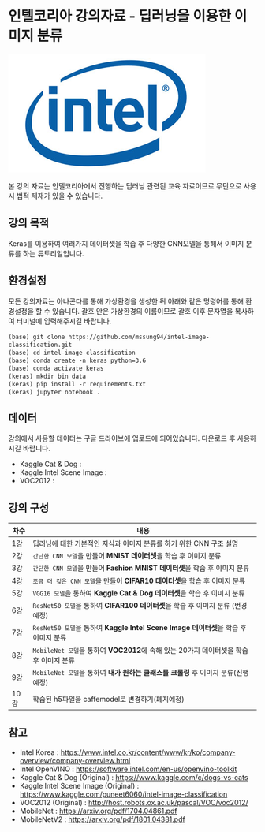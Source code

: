 # 인텔코리아 강의자료 - 딥러닝을 이용한 이미지 분류

![](./img/intel-logo.jpg)

본 강의 자료는 인텔코리아에서 진행하는 딥러닝 관련된 교육 자료이므로 무단으로 사용시 법적 제재가 있을 수 있습니다.

## 강의 목적
Keras를 이용하여 여러가지 데이터셋을 학습 후 다양한 CNN모델을 통해서 이미지 분류를 하는 튜토리얼입니다.

## 환경설정
모든 강의자료는 아나콘다를 통해 가상환경을 생성한 뒤 아래와 같은 명령어를 통해 환경설정을 할 수 있습니다.
괄호 안은 가상환경의 이름이므로 괄호 이후 문자열을 복사하여 터미널에 입력해주시길 바랍니다.
```
(base) git clone https://github.com/mssung94/intel-image-classification.git
(base) cd intel-image-classification
(base) conda create -n keras python=3.6
(base) conda activate keras
(keras) mkdir bin data
(keras) pip install -r requirements.txt
(keras) jupyter notebook .
```

## 데이터
강의에서 사용할 데이터는 구글 드라이브에 업로드에 되어있습니다. 다운로드 후 사용하시길 바랍니다.
- Kaggle Cat & Dog : 
- Kaggle Intel Scene Image :
- VOC2012 : 

## 강의 구성
|차수|내용|
|---|---|
|1강 |딥러닝에 대한 기본적인 지식과 이미지 분류를 하기 위한 CNN 구조 설명|
|2강 |`간단한 CNN 모델`을 만들어 **MNIST 데이터셋**을 학습 후 이미지 분류|
|3강 |`간단한 CNN 모델`을 만들어 **Fashion MNIST 데이터셋**을 학습 후 이미지 분류|
|4강 |`조금 더 깊은 CNN 모델`을 만들어 **CIFAR10 데이터셋**을 학습 후 이미지 분류|
|5강 |`VGG16 모델`을 통하여 **Kaggle Cat & Dog 데이터셋**을 학습 후 이미지 분류|
|6강 |`ResNet50 모델`을 통하여 **CIFAR100 데이터셋**을 학습 후 이미지 분류 (번경예정)|
|7강 |`ResNet50 모델`을 통하여 **Kaggle Intel Scene Image 데이터셋**을 학습 후 이미지 분류|
|8강 |`MobileNet 모델`을 통하여 **VOC2012**에 속해 있는 20가지 데이터셋을 학습 후 이미지 분류|
|9강 |`MobileNet 모델`을 통하여 **내가 원하는 클래스를 크롤링** 후 이미지 분류(진행예정)| 
|10강|학습된 h5파일을 caffemodel로 변경하기(폐지예정)| 

## 참고
- Intel Korea : https://www.intel.co.kr/content/www/kr/ko/company-overview/company-overview.html
- Intel OpenVINO : https://software.intel.com/en-us/openvino-toolkit
- Kaggle Cat & Dog (Original) : https://www.kaggle.com/c/dogs-vs-cats
- Kaggle Intel Scene Image (Original) : https://www.kaggle.com/puneet6060/intel-image-classification
- VOC2012 (Original) : http://host.robots.ox.ac.uk/pascal/VOC/voc2012/
- MobileNet : https://arxiv.org/pdf/1704.04861.pdf
- MobileNetV2 : https://arxiv.org/pdf/1801.04381.pdf
